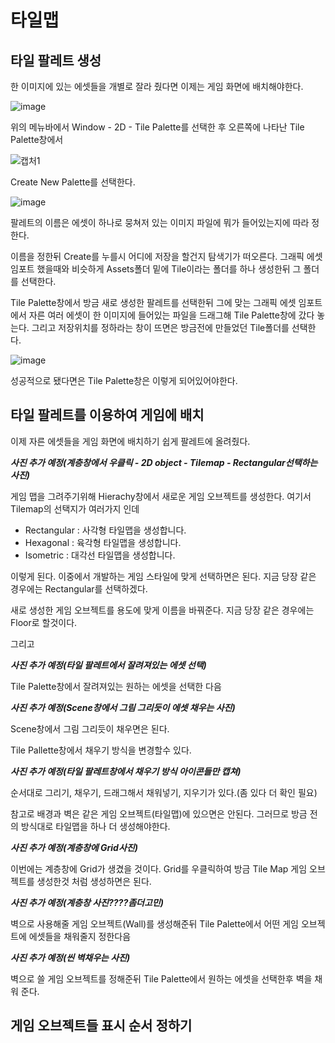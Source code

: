 # 타일맵

## 타일 팔레트 생성
한 이미지에 있는 에셋들을 개별로 잘라 줬다면 이제는 게임 화면에 배치해야한다.

![image](https://github.com/user-attachments/assets/73b6f935-befb-4d62-8d03-5089fdca06e8)

위의 메뉴바에서 Window - 2D - Tile Palette를 선택한 후 오른쪽에 나타난 Tile Palette창에서

![캡처1](https://github.com/user-attachments/assets/2b0b7d77-c72e-4d45-9901-c8644faf5838)

Create New Palette를 선택한다.

![image](https://github.com/user-attachments/assets/52817f7e-4bb1-44b9-89f7-90f686bdaa26)


팔레트의 이름은 에셋이 하나로 뭉쳐저 있는 이미지 파일에 뭐가 들어있는지에 따라 정한다.

이름을 정한뒤 Create를 누를시 어디에 저장을 할건지 탐색기가 떠오른다. 그래픽 에셋 임포트 했을때와 비슷하게 Assets폴더 밑에 Tile이라는 폴더를 하나 생성한뒤 그 폴더를 선택한다.

Tile Palette창에서 방금 새로 생성한 팔레트를 선택한뒤 그에 맞는 그래픽 에셋 임포트에서 자른 여러 에셋이 한 이미지에 들어있는 파일을 드래그해 Tile Palette창에 갔다 놓는다.
그리고 저장위치를 정하라는 창이 뜨면은 방금전에 만들었던 Tile폴더를 선택한다.

![image](https://github.com/user-attachments/assets/0bb34a5f-6d8a-4397-b7f4-896861413baa)

성공적으로 됐다면은 Tile Palette창은 이렇게 되어있어야한다.

## 타일 팔레트를 이용하여 게임에 배치
이제 자른 에셋들을 게임 화면에 배치하기 쉽게 팔레트에 올려줬다.

***사진 추가 예정(계층창에서 우클릭 - 2D object - Tilemap - Rectangular선택하는 사진)***

게임 맵을 그려주기위해 Hierachy창에서 새로운 게임 오브젝트를 생성한다. 여기서 Tilemap의 선택지가 여러가지 인데
* Rectangular : 사각형 타일맵을 생성합니다.
* Hexagonal : 육각형 타일맵을 생성합니다.
* Isometric : 대각선 타일맵을 생성합니다.

이렇게 된다. 이중에서 개발하는 게임 스타일에 맞게 선택하면은 된다. 지금 당장 같은 경우에는 Rectangular를 선택하겠다.

새로 생성한 게임 오브젝트를 용도에 맞게 이름을 바꿔준다. 지금 당장 같은 경우에는 Floor로 할것이다.

그리고

***사진 추가 예정(타일 팔레트에서 잘려져있는 에셋 선택)***

Tile Palette창에서 잘려져있는 원하는 에셋을 선택한 다음

***사진 추가 예정(Scene창에서 그림 그리듯이 에셋 채우는 사진)***

Scene창에서 그림 그리듯이 채우면은 된다.

Tile Pallette창에서 채우기 방식을 변경할수 있다.

***사진 추가 예정(타일 팔레트창에서 채우기 방식 아이콘들만 캡쳐)***

순서대로 그리기, 채우기, 드래그해서 채워넣기, 지우기가 있다.(좀 있다 더 확인 필요)

참고로 배경과 벽은 같은 게임 오브젝트(타일맵)에 있으면은 안된다. 그러므로 방금 전의 방식대로 타일맵을 하나 더 생성해야한다.

***사진 추가 예정(계층창에 Grid사진)***

이번에는 계층창에 Grid가 생겼을 것이다. Grid를 우클릭하여 방금 Tile Map 게임 오브젝트를 생성한것 처럼 생성하면은 된다.

***사진 추가 예정(계층창 사진????좀더고민)***

벽으로 사용해줄 게임 오브젝트(Wall)를 생성해준뒤 Tile Palette에서 어떤 게임 오브젝트에 에셋들을 채워줄지 정한다음

***사진 추가 예정(씬 벽채우는 사진)***

벽으로 쓸 게임 오브젝트를 정해준뒤 Tile Palette에서 원하는 에셋을 선택한후 벽을 채워 준다.
## 게임 오브젝트들 표시 순서 정하기









































